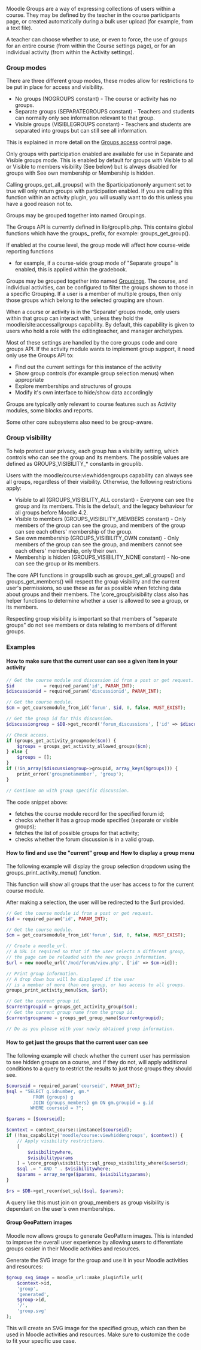 Moodle Groups are a way of expressing collections of users within a course. They may be defined 
by the teacher in the course participants page, or created automatically during a bulk user 
upload (for example, from a text file).

A teacher can choose whether to use, or even to force, the use of groups for an entire course 
(from within the Course settings page), or for an individual activity (from within the Activity
 settings).

### Group modes

There are three different group modes, these modes allow for restrictions to be put in place for access and visibility.

+ No groups (NOGROUPS constant) - The course or activity has no groups.
+ Separate groups (SEPARATEGROUPS constant) - Teachers and students can normally only see information relevant to that group.
+ Visible groups (VISIBLEGROUPS constant) - Teachers and students are separated into groups but can still see all information.

This is explained in more detail on the [Groups access](https://docs.moodle.org/dev/Groups_access_control) control page. 

Only groups with participation enabled are available for use in Separate and Visible groups mode. This is enabled by default for groups with Visible to all or Visible to members visibility (See below) but is always disabled for groups with See own membership or Membership is hidden.

Calling groups_get_all_groups() with the $participationonly argument set to true will only return groups with participation enabled. If you are calling this function within an activity plugin, you will usually want to do this unless you have a good reason not to.

Groups may be grouped together into named Groupings.

The Groups API is currently defined in lib/grouplib.php. This contains global functions which 
have the groups_ prefix, for example: groups_get_group().

If enabled at the course level, the group mode will affect how course-wide reporting functions 
- for example, if a course-wide group mode of "Separate groups" is enabled, this is applied 
within the gradebook.

Groups may be grouped together into named [Groupings](https://docs.moodle.org/405/en/Groupings). The course, and individual activities, 
can be configured to filter the groups shown to those in a specific Grouping. If a user is a 
member of multiple groups, then only those groups which belong to the selected grouping are shown.

When a course or activity is in the 'Separate' groups mode, only users within that group can interact 
with, unless they hold the moodle/site:accessallgroups capability. By default, this capability is 
given to users who hold a role with the editingteacher, and manager archetypes.

Most of these settings are handled by the core groups code and core groups API. If the activity 
module wants to implement group support, it need only use the Groups API to:

+ Find out the current settings for this instance of the activity
+ Show group controls (for example group selection menus) when appropriate
+ Explore memberships and structures of groups
+ Modify it's own interface to hide/show data accordingly

Groups are typically only relevant to course features such as Activity modules, 
some blocks and reports.

Some other core subsystems also need to be group-aware.

### Group visibility
To help protect user privacy, each group has a visibility setting, which controls who can see the group and its members. The possible values are defined as GROUPS_VISIBILITY_* constants in grouplib.

Users with the moodle/course:viewhiddengroups capability can always see all groups, regardless of their visibility. Otherwise, the following restrictions apply:

+ Visible to all (GROUPS_VISIBILITY_ALL constant) - Everyone can see the group and its members. This is the default, and the legacy behaviour for all groups before Moodle 4.2.
+ Visible to members (GROUPS_VISIBILITY_MEMBERS constant) - Only members of the group can see the group, and members of the group can see each others' membership of the group.
+ See own membership (GROUPS_VISIBILITY_OWN constant) - Only members of the group can see the group, and members cannot see each others' membership, only their own.
+ Membership is hidden (GROUPS_VISIBILITY_NONE constant) - No-one can see the group or its members.


The core API functions in groupslib such as groups_get_all_groups() and groups_get_members() will respect the group visibility and the current user's permissions, so use these as far as possible when fetching data about groups and their members. The \core_group\visibility class also has helper functions to determine whether a user is allowed to see a group, or its members.

Respecting group visibility is important so that members of "separate groups" do not see members or data relating to members of different groups.

### Examples

#### How to make sure that the current user can see a given item in your activity

```php
// Get the course module and discussion id from a post or get request.
$id           = required_param('id', PARAM_INT);
$discussionid = required_param('discussionid', PARAM_INT);

// Get the course module.
$cm = get_coursemodule_from_id('forum', $id, 0, false, MUST_EXIST);

// Get the group id for this discussion.
$discussiongroup = $DB->get_record('forum_discussions', ['id' => $discussionid], groupid);

// Check access.
if (groups_get_activity_groupmode($cm)) {
    $groups = groups_get_activity_allowed_groups($cm);
} else {
    $groups = [];
}
if (!in_array($discussiongroup->groupid, array_keys($groups))) {
    print_error('groupnotamember', 'group');
}

// Continue on with group specific discussion.
```

The code snippet above:

+ fetches the course module record for the specified forum id;
+ checks whether it has a group mode specified (separate or visible groups);
+ fetches the list of possible groups for that activity;
+ checks whether the forum discussion is in a valid group.

#### How to find and use the "current" group and How to display a group menu
The following example will display the group selection dropdown using the groups_print_activity_menu() function.

This function will show all groups that the user has access to for the current course module.

After making a selection, the user will be redirected to the $url provided.

```php
// Get the course module id from a post or get request.
$id = required_param('id', PARAM_INT);

// Get the course module.
$cm = get_coursemodule_from_id('forum', $id, 0, false, MUST_EXIST);

// Create a moodle_url.
// A URL is required so that if the user selects a different group,
// the page can be reloaded with the new groups information.
$url = new moodle_url('/mod/forum/view.php', ['id' => $cm->id]);

// Print group information.
// A drop down box will be displayed if the user
// is a member of more than one group, or has access to all groups.
groups_print_activity_menu($cm, $url);

// Get the current group id.
$currentgroupid = groups_get_activity_group($cm);
// Get the current group name from the group id.
$currentgroupname = groups_get_group_name($currentgroupid);

// Do as you please with your newly obtained group information.
```	

#### How to get just the groups that the current user can see

The following example will check whether the current user has permission to see hidden groups on a course, and if they do not, will apply additional conditions to a query to restrict the results to just those groups they should see.

```php
$courseid = required_param('courseid', PARAM_INT);
$sql = "SELECT g.idnumber, gm.*
          FROM {groups} g
          JOIN {groups_members} gm ON gm.groupid = g.id
         WHERE courseid = ?";

$params = [$courseid];

$context = context_course::instance($courseid);
if (!has_capability('moodle/course:viewhiddengroups', $context)) {
    // Apply visibility restrictions.
    [
        $visibilitywhere,
        $visibilityparams
    ] = \core_group\visibility::sql_group_visibility_where($userid);
    $sql .= " AND " . $visibilitywhere;
    $params = array_merge($params, $visibilityparams);
}

$rs = $DB->get_recordset_sql($sql, $params);

```
A query like this must join on group_members as group visibility is dependant on the user's own memberships.

#### Group GeoPattern images

Moodle now allows groups to generate GeoPattern images. This is intended to improve the overall user experience by allowing users to differentiate groups easier in their Moodle activities and resources.

Generate the SVG image for the group and use it in your Moodle activities and resources:

```php
$group_svg_image = moodle_url::make_pluginfile_url(
    $context->id,
    'group',
    'generated',
    $group->id,
    '/',
    'group.svg'
);

```

This will create an SVG image for the specified group, which can then be used in Moodle activities and resources. Make sure to customize the code to fit your specific use case.
